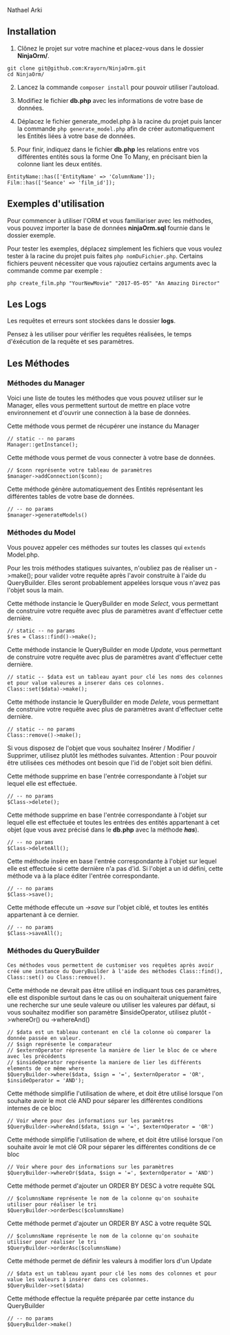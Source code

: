 Nathael Arki

## Installation

1. Clônez le projet sur votre machine et placez-vous dans le dossier **NinjaOrm/**.

```
git clone git@github.com:Krayorn/NinjaOrm.git
cd NinjaOrm/
```
2. Lancez la commande ```composer install``` pour pouvoir utiliser l'autoload.

3. Modifiez le fichier **db.php** avec les informations de votre base de données.

4. Déplacez le fichier generate_model.php à la racine du projet puis lancer la commande ```php generate_model.php``` afin de créer automatiquement les Entités liées à votre base de données.

5. Pour finir, indiquez dans le fichier **db.php** les relations entre vos différentes entités sous la forme One To Many, en précisant bien la colonne liant les deux entités.

```
EntityName::has(['EntityName' => 'ColumnName']);
Film::has(['Seance' => 'film_id']);
```

## Exemples d'utilisation

Pour commencer à utiliser l'ORM et vous familiariser avec les méthodes, vous pouvez importer la base de données **ninjaOrm.sql** fournie dans le dossier exemple.

Pour tester les exemples, déplacez simplement les fichiers que vous voulez tester à la racine du projet puis faites ```php nomDuFichier.php```.
Certains fichiers peuvent nécessiter que vous rajoutiez certains arguments avec la commande comme par exemple :
```
php create_film.php "YourNewMovie" "2017-05-05" "An Amazing Director"
```

## Les Logs

Les requêtes et erreurs sont stockées dans le dossier **logs**.

Pensez à les utiliser pour vérifier les requêtes réalisées, le temps d'éxécution de la requête et ses paramètres.

## Les Méthodes

### Méthodes du Manager

Voici une liste de toutes les méthodes que vous pouvez utiliser sur le Manager, elles vous permettent surtout de mettre en place votre environnement et d'ouvrir une connection à la base de données.

Cette méthode vous permet de récupérer une instance du Manager

    // static -- no params
    Manager::getInstance();

Cette méthode vous permet de vous connecter à votre base de données.

    // $conn représente votre tableau de paramètres
    $manager->addConnection($conn);


Cette méthode génère automatiquement des Entités représentant les différentes tables de votre base de données.

    // -- no params
    $manager->generateModels()

### Méthodes du Model

Vous pouvez appeler ces méthodes sur toutes les classes qui ```extends``` Model.php.

Pour les trois méthodes statiques suivantes, n'oubliez pas de réaliser un ->make(); pour valider votre requête après l'avoir construite à l'aide du QueryBuilder. Elles seront probablement appelées lorsque vous n'avez pas l'objet sous la main.

Cette méthode instancie le QueryBuilder en mode *Select*, vous permettant de construire votre requête avec plus de paramètres avant d'effectuer cette dernière.

    // static -- no params
    $res = Class::find()->make();

Cette méthode instancie le QueryBuilder en mode *Update*, vous permettant de construire votre requête avec plus de paramètres avant d'effectuer cette dernière.

    // static -- $data est un tableau ayant pour clé les noms des colonnes et pour value valeures a inserer dans ces colonnes.
    Class::set($data)->make();

Cette méthode instancie le QueryBuilder en mode *Delete*, vous permettant de construire votre requête avec plus de paramètres avant d'effectuer cette dernière.

    // static -- no params
    Class::remove()->make();

Si vous disposez de l'objet que vous souhaitez Insérer / Modifier / Supprimer, utilisez plutôt les méthodes suivantes. Attention : Pour pouvoir être utilisées ces méthodes ont besoin que l'id de l'objet soit bien défini.

Cette méthode supprime en base l'entrée correspondante à l'objet sur lequel elle est effectuée.

    // -- no params
    $Class->delete();

Cette méthode supprime en base l'entrée correspondante à l'objet sur lequel elle est effectuée et toutes les entrées des entités appartenant à cet objet (que vous avez précisé dans le **db.php** avec la méthode ***has***).

    // -- no params
    $Class->deleteAll();

Cette méthode insère en base l'entrée correspondante à l'objet sur lequel elle est effectuée si cette dernière n'a pas d'id. Si l'objet a un id défini, cette méthode va à la place éditer l'entrée correspondante.

    // -- no params
    $Class->save();

Cette méthode effecute un *->save* sur l'objet ciblé, et toutes les entités appartenant à ce dernier.

    // -- no params
    $Class->saveAll();

### Méthodes du QueryBuilder

    Ces méthodes vous permettent de customiser vos requêtes après avoir créé une instance du QueryBuilder à l'aide des méthodes Class::find(), Class::set() ou Class::remove().

Cette méthode ne devrait pas être utilisé en indiquant tous ces paramètres, elle est disponible surtout dans le cas ou on souhaiterait uniquement faire une recherche sur une seule valeure ou utiliser les valeures par défaut, si vous souhaitez modifier son paramètre $insideOperator, utilisez plutôt ->whereOr() ou ->whereAnd()

    // $data est un tableau contenant en clé la colonne où comparer la donnée passée en valeur.
    // $sign représente le comparateur
    // $externOperator répresente la manière de lier le bloc de ce where avec les précédents
    // $insideOperator représente la maniere de lier les différents elements de ce même where
    $QueryBuilder->where($data, $sign = '=', $externOperator = 'OR', $insideOperator = 'AND');

Cette méthode simplifie l'utilisation de where, et doit être utilisé lorsque l'on souhaite avoir le mot clé AND pour séparer les différentes conditions internes de ce bloc

    // Voir where pour des informations sur les paramètres
    $QueryBuilder->whereAnd($data, $sign = '=', $externOperator = 'OR')

Cette méthode simplifie l'utilisation de where, et doit être utilisé lorsque l'on souhaite avoir le mot clé OR pour séparer les différentes conditions de ce bloc

    // Voir where pour des informations sur les paramètres
    $QueryBuilder->whereOr($data, $sign = '=', $externOperator = 'AND')

Cette méthode permet d'ajouter un ORDER BY DESC à votre requête SQL

    // $columnsName représente le nom de la colonne qu'on souhaite utiliser pour réaliser le tri
    $QueryBuilder->orderDesc($columnsName)

Cette méthode permet d'ajouter un ORDER BY ASC à votre requête SQL

    // $columnsName représente le nom de la colonne qu'on souhaite utiliser pour réaliser le tri
    $QueryBuilder->orderAsc($columnsName)


Cette méthode permet de définir les valeurs à modifier lors d'un Update

    // $data est un tableau ayant pour clé les noms des colonnes et pour value les valeurs à insérer dans ces colonnes.
    $QueryBuilder->set($data)

Cette méthode effectue la requête préparée par cette instance du QueryBuilder

    // -- no params
    $QueryBuilder->make()
